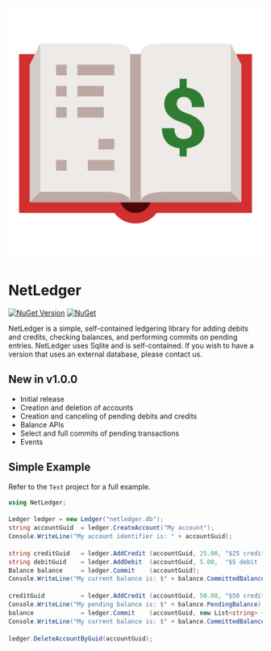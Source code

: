 ![alt tag](https://github.com/jchristn/netledger/blob/main/assets/icon.jpg)

# NetLedger

[![NuGet Version](https://img.shields.io/nuget/v/NetLedger.svg?style=flat)](https://www.nuget.org/packages/NetLedger/) [![NuGet](https://img.shields.io/nuget/dt/NetLedger.svg)](https://www.nuget.org/packages/NetLedger) 

NetLedger is a simple, self-contained ledgering library for adding debits and credits, checking balances, and performing commits on pending entries.  NetLedger uses Sqlite and is self-contained.  If you wish to have a version that uses an external database, please contact us.

## New in v1.0.0

- Initial release
- Creation and deletion of accounts
- Creation and canceling of pending debits and credits
- Balance APIs
- Select and full commits of pending transactions
- Events
 
## Simple Example

Refer to the ```Test``` project for a full example.

```csharp
using NetLedger;

Ledger ledger = new Ledger("netledger.db");
string accountGuid  = ledger.CreateAccount("My account");
Console.WriteLine("My account identifier is: " + accountGuid);

string creditGuid   = ledger.AddCredit (accountGuid, 25.00, "$25 credit!");
string debitGuid    = ledger.AddDebit  (accountGuid, 5.00,  "$5 debit :(");
Balance balance     = ledger.Commit    (accountGuid); 
Console.WriteLine("My current balance is: $" + balance.CommittedBalance);

creditGuid          = ledger.AddCredit (accountGuid, 50.00, "$50 credit!");
Console.WriteLine("My pending balance is: $" + balance.PendingBalance);
balance             = ledger.Commit    (accountGuid, new List<string> { creditGuid });
Console.WriteLine("My current balance is: $" + balance.CommittedBalance);

ledger.DeleteAccountByGuid(accountGuid);
```
